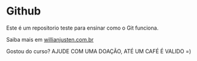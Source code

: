 # Github

Este é um repositorio teste para ensinar como o Git funciona.

Saiba mais em [willianjusten.com.br](http://willianjusten.com.br)

Gostou do curso? AJUDE COM UMA DOAÇÃO, ATÉ UM CAFÉ É VALIDO =)
